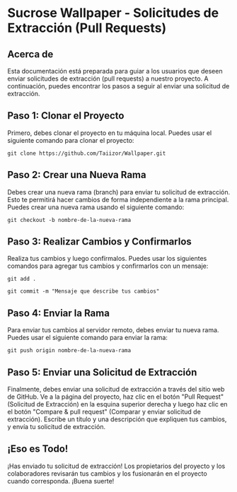 <h1>Sucrose Wallpaper - Solicitudes de Extracción (Pull Requests)</h1>

<h2>Acerca de</h2>

<p>Esta documentación está preparada para guiar a los usuarios que deseen enviar solicitudes de extracción (pull requests) a nuestro proyecto. A continuación, puedes encontrar los pasos a seguir al enviar una solicitud de extracción.</p>

<h2>Paso 1: Clonar el Proyecto</h2>

<p>Primero, debes clonar el proyecto en tu máquina local. Puedes usar el siguiente comando para clonar el proyecto:</p>

<pre><code>git clone https://github.com/Taiizor/Wallpaper.git</code></pre>

<h2>Paso 2: Crear una Nueva Rama</h2>

<p>Debes crear una nueva rama (branch) para enviar tu solicitud de extracción. Esto te permitirá hacer cambios de forma independiente a la rama principal. Puedes crear una nueva rama usando el siguiente comando:</p>

<pre><code>git checkout -b nombre-de-la-nueva-rama</code></pre>

<h2>Paso 3: Realizar Cambios y Confirmarlos</h2>

<p>Realiza tus cambios y luego confírmalos. Puedes usar los siguientes comandos para agregar tus cambios y confirmarlos con un mensaje:</p>

<pre><code>git add .</code></pre>
<pre><code>git commit -m "Mensaje que describe tus cambios"</code></pre>

<h2>Paso 4: Enviar la Rama</h2>

<p>Para enviar tus cambios al servidor remoto, debes enviar tu nueva rama. Puedes usar el siguiente comando para enviar la rama:</p>

<pre><code>git push origin nombre-de-la-nueva-rama</code></pre>

<h2>Paso 5: Enviar una Solicitud de Extracción</h2>

<p>Finalmente, debes enviar una solicitud de extracción a través del sitio web de GitHub. Ve a la página del proyecto, haz clic en el botón "Pull Request" (Solicitud de Extracción) en la esquina superior derecha y luego haz clic en el botón "Compare &amp; pull request" (Comparar y enviar solicitud de extracción). Escribe un título y una descripción que expliquen tus cambios, y envía tu solicitud de extracción.</p>

<h2>¡Eso es Todo!</h2>

<p>¡Has enviado tu solicitud de extracción! Los propietarios del proyecto y los colaboradores revisarán tus cambios y los fusionarán en el proyecto cuando corresponda. ¡Buena suerte!</p>